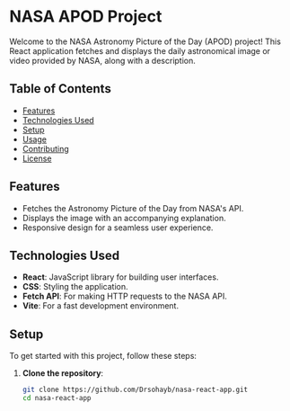 # NASA APOD Project

Welcome to the NASA Astronomy Picture of the Day (APOD) project! This React application fetches and displays the daily astronomical image or video provided by NASA, along with a description.

## Table of Contents

- [Features](#features)
- [Technologies Used](#technologies-used)
- [Setup](#setup)
- [Usage](#usage)
- [Contributing](#contributing)
- [License](#license)

## Features

- Fetches the Astronomy Picture of the Day from NASA's API.
- Displays the image with an accompanying explanation.
- Responsive design for a seamless user experience.

## Technologies Used

- **React**: JavaScript library for building user interfaces.
- **CSS**: Styling the application.
- **Fetch API**: For making HTTP requests to the NASA API.
- **Vite**: For a fast development environment.

## Setup

To get started with this project, follow these steps:

1. **Clone the repository**:
   ```bash
   git clone https://github.com/Drsohayb/nasa-react-app.git
   cd nasa-react-app
